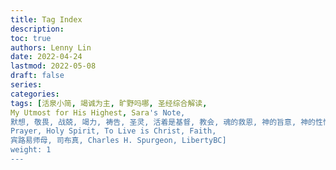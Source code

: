 ```yaml
---
title: Tag Index
description:
toc: true
authors: Lenny Lin
date: 2022-04-24
lastmod: 2022-05-08
draft: false
series: 
categories: 
tags: [活泉小简, 竭诚为主, 旷野吗哪, 圣经综合解读,   
My Utmost for His Highest, Sara's Note,   
默想, 敬畏, 战兢, 竭力, 祷告, 圣灵, 活着是基督, 教会, 魂的救恩, 神的旨意, 神的性情, 神的怒气, 寻求, 内心世界, 祷告, 日记, 律法, 家谱, 等候, 赞美, 在神凡事都能, 耶和华的名, 末世,
Prayer, Holy Spirit, To Live is Christ, Faith,    
宾路易师母, 司布真, Charles H. Spurgeon, LibertyBC]
weight: 1
---
```


